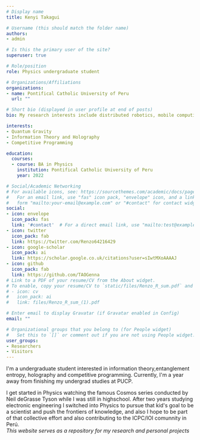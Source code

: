 ```yaml
---
# Display name
title: Kenyi Takagui

# Username (this should match the folder name)
authors:
- admin

# Is this the primary user of the site?
superuser: true

# Role/position
role: Physics undergraduate student 

# Organizations/Affiliations
organizations:
- name: Pontifical Catholic University of Peru
  url: ""

# Short bio (displayed in user profile at end of posts)
bio: My research interests include distributed robotics, mobile computing and programmable matter.

interests:
- Quantum Gravity 
- Information Theory and Holography
- Competitive Programming

education:
  courses:
  - course: BA in Physics
    institution: Pontifical Catholic University of Peru
    year: 2022

# Social/Academic Networking
# For available icons, see: https://sourcethemes.com/academic/docs/page-builder/#icons
#   For an email link, use "fas" icon pack, "envelope" icon, and a link in the
#   form "mailto:your-email@example.com" or "#contact" for contact widget.
social:
- icon: envelope
  icon_pack: fas
  link: '#contact'  # For a direct email link, use "mailto:test@example.org".
- icon: twitter
  icon_pack: fab
  link: https://twitter.com/Renzo64216429
- icon: google-scholar
  icon_pack: ai
  link: https://scholar.google.co.uk/citations?user=sIwtMXoAAAAJ
- icon: github
  icon_pack: fab
  link: https://github.com/TAOGenna
# Link to a PDF of your resume/CV from the About widget.
# To enable, copy your resume/CV to `static/files/Renzo_R_sum.pdf` and uncomment the lines below.
# - icon: cv
#   icon_pack: ai
#   link: files/Renzo_R_sum_(1).pdf

# Enter email to display Gravatar (if Gravatar enabled in Config)
email: ""

# Organizational groups that you belong to (for People widget)
#   Set this to `[]` or comment out if you are not using People widget.
user_groups:
- Researchers
- Visitors
---
```

I'm a undergraduate student interested in information theory,entanglement entropy, holography and competitive programming. Currently, I'm a year away from finishing my undergrad studies at PUCP.

I get started in Physics watching the famous Cosmos series conducted by Neil deGrasse Tyson while I was still in highschool. After two years studying electronic engineering I switched into Physics to pursue that kid's goal to be a scientist and push the frontiers of knowledge, and also I hope to be part of that collective effort and also contributing to the ICPC/IOI comunnity in Perú.<br>
*This website serves as a repository for my research and personal projects*
